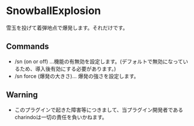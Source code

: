 # SnowballExplosion
雪玉を投げて着弾地点で爆発します。それだけです。

## Commands
- /sn (on or off) ...機能の有無効を設定します。(デフォルトで無効になっているため、導入後有効にする必要があります。)
- /sn force (爆発の大きさ)... 爆発の強さを設定します。

## Warning
- このプラグインで起きた障害等につきまして、当プラグイン開発者であるcharindoは一切の責任を負いかねます。
